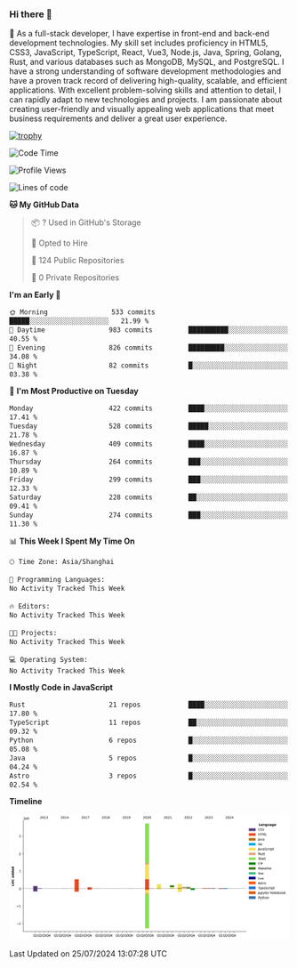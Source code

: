 ### Hi there 👋

🌱 As a full-stack developer, I have expertise in front-end and back-end development technologies. My skill set includes proficiency in HTML5, CSS3, JavaScript, TypeScript, React, Vue3, Node.js, Java, Spring, Golang, Rust, and various databases such as MongoDB, MySQL, and PostgreSQL. I have a strong understanding of software development methodologies and have a proven track record of delivering high-quality, scalable, and efficient applications. With excellent problem-solving skills and attention to detail, I can rapidly adapt to new technologies and projects. I am passionate about creating user-friendly and visually appealing web applications that meet business requirements and deliver a great user experience.

[![trophy](https://github-profile-trophy.vercel.app/?username=elton&rank=SECRET,SSS,SS,S,AAA,AA,A&theme=onedark&no-frame=true&margin-w=10)](https://github.com/ryo-ma/github-profile-trophy)

<!--START_SECTION:waka-->
![Code Time](http://img.shields.io/badge/Code%20Time-1%2C389%20hrs%2042%20mins-blue)

![Profile Views](http://img.shields.io/badge/Profile%20Views-0-blue)

![Lines of code](https://img.shields.io/badge/From%20Hello%20World%20I%27ve%20Written-5.6%20million%20lines%20of%20code-blue)

**🐱 My GitHub Data** 

> 📦 ? Used in GitHub's Storage 
 > 
> 💼 Opted to Hire
 > 
> 📜 124 Public Repositories 
 > 
> 🔑 0 Private Repositories 
 > 
**I'm an Early 🐤** 

```text
🌞 Morning                533 commits         █████░░░░░░░░░░░░░░░░░░░░   21.99 % 
🌆 Daytime                983 commits         ██████████░░░░░░░░░░░░░░░   40.55 % 
🌃 Evening                826 commits         █████████░░░░░░░░░░░░░░░░   34.08 % 
🌙 Night                  82 commits          █░░░░░░░░░░░░░░░░░░░░░░░░   03.38 % 
```
📅 **I'm Most Productive on Tuesday** 

```text
Monday                   422 commits         ████░░░░░░░░░░░░░░░░░░░░░   17.41 % 
Tuesday                  528 commits         █████░░░░░░░░░░░░░░░░░░░░   21.78 % 
Wednesday                409 commits         ████░░░░░░░░░░░░░░░░░░░░░   16.87 % 
Thursday                 264 commits         ███░░░░░░░░░░░░░░░░░░░░░░   10.89 % 
Friday                   299 commits         ███░░░░░░░░░░░░░░░░░░░░░░   12.33 % 
Saturday                 228 commits         ██░░░░░░░░░░░░░░░░░░░░░░░   09.41 % 
Sunday                   274 commits         ███░░░░░░░░░░░░░░░░░░░░░░   11.30 % 
```


📊 **This Week I Spent My Time On** 

```text
🕑︎ Time Zone: Asia/Shanghai

💬 Programming Languages: 
No Activity Tracked This Week

🔥 Editors: 
No Activity Tracked This Week

🐱‍💻 Projects: 
No Activity Tracked This Week

💻 Operating System: 
No Activity Tracked This Week
```

**I Mostly Code in JavaScript** 

```text
Rust                     21 repos            ████░░░░░░░░░░░░░░░░░░░░░   17.80 % 
TypeScript               11 repos            ██░░░░░░░░░░░░░░░░░░░░░░░   09.32 % 
Python                   6 repos             █░░░░░░░░░░░░░░░░░░░░░░░░   05.08 % 
Java                     5 repos             █░░░░░░░░░░░░░░░░░░░░░░░░   04.24 % 
Astro                    3 repos             █░░░░░░░░░░░░░░░░░░░░░░░░   02.54 % 
```



**Timeline**

![Lines of Code chart](https://raw.githubusercontent.com/elton/elton/main/assets/bar_graph.png)


 Last Updated on 25/07/2024 13:07:28 UTC
<!--END_SECTION:waka-->

<!--
**elton/elton** is a ✨ _special_ ✨ repository because its `README.md` (this file) appears on your GitHub profile.

Here are some ideas to get you started:

- 🔭 I’m currently working on ...
- 🌱 I’m currently learning ...
- 👯 I’m looking to collaborate on ...
- 🤔 I’m looking for help with ...
- 💬 Ask me about ...
- 📫 How to reach me: ...
- 😄 Pronouns: ...
- ⚡ Fun fact: ...
-->
